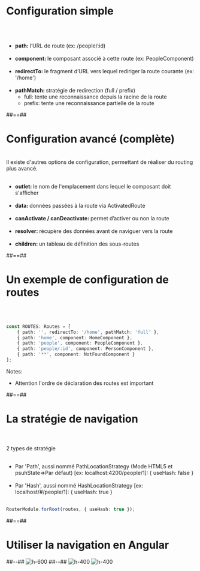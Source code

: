 <!-- .slide-->

# Configuration simple

<br><br>

-   <b>path: </b>l’URL de route (ex: /people/:id)<br><br>
-   <b>component: </b>le composant associé à cette route (ex: PeopleComponent)<br><br>
-   <b>redirectTo: </b>le fragment d’URL vers lequel rediriger la route courante (ex: '/home')<br><br>
-   <b>pathMatch: </b>stratégie de redirection (full / prefix)
    -   full: tente une reconnaissance depuis la racine de la route
    -   prefix: tente une reconnaissance partielle de la route

##==##

<!-- .slide -->

# Configuration avancé (complète)

<br>
Il existe d'autres options de configuration, permettant de réaliser du routing plus avancé.
<br><br>

-   <b>outlet: </b>le nom de l'emplacement dans lequel le composant doit s'afficher<br><br>
-   <b>data: </b>données passées à la route via ActivatedRoute<br><br>
-   <b>canActivate / canDeactivate: </b>permet d’activer ou non la route<br><br>
-   <b>resolver: </b>récupère des données avant de naviguer vers la route<br><br>
-   <b>children: </b>un tableau de définition des sous-routes

##==##

<!-- .slide: class="with-code inconsolata" -->

# Un exemple de configuration de routes

<br><br>

```typescript
const ROUTES: Routes = [
    { path: '', redirectTo: '/home', pathMatch: 'full' },
    { path: 'home', component: HomeComponent },
    { path: 'people', component: PeopleComponent },
    { path: 'people/:id', component: PersonComponent },
    { path: '**', component: NotFoundComponent }
];
```

<!-- .element: class="big-code" -->

Notes:

-   Attention l'ordre de déclaration des routes est important

##==##

<!-- .slide: class="with-code inconsolata" -->

# La stratégie de navigation

<br><br>
2 types de stratégie<br><br>

-   Par 'Path', aussi nommé PathLocationStrategy (Mode HTML5 et psuhState=>Par défaut) [ex: localhost:4200/people/1]: { useHash: false }<br><br>
-   Par 'Hash', aussi nommé HashLocationStrategy [ex: localhost/#/people/1]: { useHash: true } <br><br>

```typescript
RouterModule.forRoot(routes, { useHash: true });
```

<!-- .element: class="big-code" -->

##==##

<!-- .slide: class="two-column-layout" -->

# Utiliser la navigation en Angular

##--##
![h-600](assets/images/school/navigation/navigation_routing_module.png)
##--##
![h-400](assets/images/school/navigation/navigation_root_module.png)
![h-400](assets/images/school/navigation/navigation_router_outlet.png)
